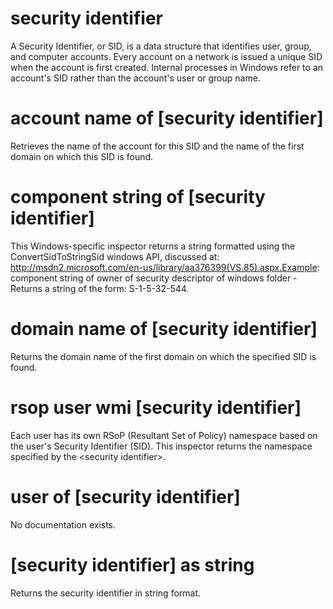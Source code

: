 # security identifier

A Security Identifier, or SID, is a data structure that identifies user, group, and computer accounts. Every account on a network is issued a unique SID when the account is first created. Internal processes in Windows refer to an account&#39;s SID rather than the account&#39;s user or group name.

# account name of [security identifier]

Retrieves the name of the account for this SID and the name of the first domain on which this SID is found.

# component string of [security identifier]

This Windows-specific inspector returns a string formatted using the ConvertSidToStringSid windows API, discussed at: http://msdn2.microsoft.com/en-us/library/aa376399(VS.85).aspx.Example: component string of owner of security descriptor of windows folder - Returns a string of the form: S-1-5-32-544.

# domain name of [security identifier]

Returns the domain name of the first domain on which the specified SID is found.

# rsop user wmi [security identifier]

Each user has its own RSoP (Resultant Set of Policy) namespace based on the user&#39;s Security Identifier (SID). This inspector returns the namespace specified by the &lt;security identifier&gt;.

# user of [security identifier]

No documentation exists.

# [security identifier] as string

Returns the security identifier in string format.
